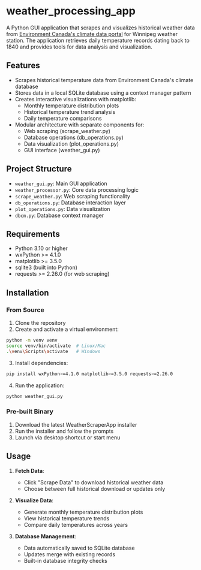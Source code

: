 # weather_processing_app

A Python GUI application that scrapes and visualizes historical weather data from [Environment Canada's climate data portal](https://climate.weather.gc.ca/historical_data/search_historic_data_e.html) for Winnipeg weather station. The application retrieves daily temperature records dating back to 1840 and provides tools for data analysis and visualization.

## Features
- Scrapes historical temperature data from Environment Canada's climate database
- Stores data in a local SQLite database using a context manager pattern
- Creates interactive visualizations with matplotlib:
  - Monthly temperature distribution plots
  - Historical temperature trend analysis
  - Daily temperature comparisons
- Modular architecture with separate components for:
  - Web scraping (scrape_weather.py)
  - Database operations (db_operations.py)
  - Data visualization (plot_operations.py)
  - GUI interface (weather_gui.py)

## Project Structure
- `weather_gui.py`: Main GUI application
- `weather_processor.py`: Core data processing logic
- `scrape_weather.py`: Web scraping functionality
- `db_operations.py`: Database interaction layer
- `plot_operations.py`: Data visualization
- `dbcm.py`: Database context manager

## Requirements
- Python 3.10 or higher
- wxPython >= 4.1.0
- matplotlib >= 3.5.0
- sqlite3 (built into Python)
- requests >= 2.26.0 (for web scraping)

## Installation

### From Source
1. Clone the repository
2. Create and activate a virtual environment:
```sh
python -m venv venv
source venv/bin/activate  # Linux/Mac
.\venv\Scripts\activate   # Windows
```
3. Install dependencies: 
```sh
pip install wxPython>=4.1.0 matplotlib>=3.5.0 requests>=2.26.0
```
4. Run the application:
```sh
python weather_gui.py
```

### Pre-built Binary
1. Download the latest WeatherScraperApp installer
2. Run the installer and follow the prompts
3. Launch via desktop shortcut or start menu

## Usage
1. **Fetch Data**:
   - Click "Scrape Data" to download historical weather data
   - Choose between full historical download or updates only

2. **Visualize Data**:
   - Generate monthly temperature distribution plots
   - View historical temperature trends
   - Compare daily temperatures across years

3. **Database Management**:
   - Data automatically saved to SQLite database
   - Updates merge with existing records
   - Built-in database integrity checks
